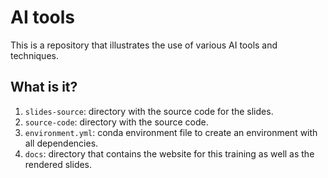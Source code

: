 # AI tools

This is a repository that illustrates the use of
various AI tools and techniques.


## What is it?

1. `slides-source`: directory with the source code for the slides.
1. `source-code`: directory with the source code.
1. `environment.yml`: conda environment file to create an environment
   with all dependencies.
1. `docs`: directory that contains the website for this training as well
   as the rendered slides.
